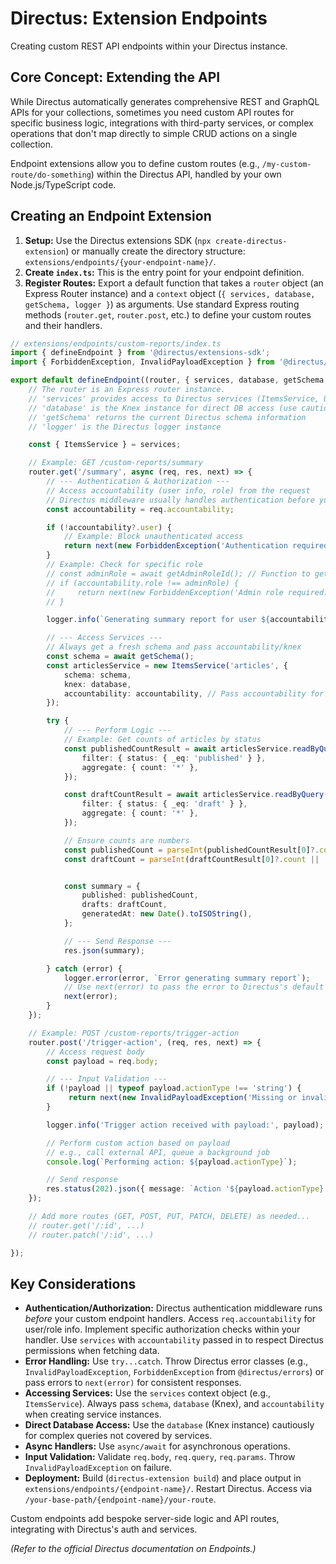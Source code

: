 # Directus: Extension Endpoints

Creating custom REST API endpoints within your Directus instance.

## Core Concept: Extending the API

While Directus automatically generates comprehensive REST and GraphQL APIs for your collections, sometimes you need custom API routes for specific business logic, integrations with third-party services, or complex operations that don't map directly to simple CRUD actions on a single collection.

Endpoint extensions allow you to define custom routes (e.g., `/my-custom-route/do-something`) within the Directus API, handled by your own Node.js/TypeScript code.

## Creating an Endpoint Extension

1.  **Setup:** Use the Directus extensions SDK (`npx create-directus-extension`) or manually create the directory structure: `extensions/endpoints/{your-endpoint-name}/`.
2.  **Create `index.ts`:** This is the entry point for your endpoint definition.
3.  **Register Routes:** Export a default function that takes a `router` object (an Express Router instance) and a `context` object (`{ services, database, getSchema, logger }`) as arguments. Use standard Express routing methods (`router.get`, `router.post`, etc.) to define your custom routes and their handlers.

```typescript
// extensions/endpoints/custom-reports/index.ts
import { defineEndpoint } from '@directus/extensions-sdk';
import { ForbiddenException, InvalidPayloadException } from '@directus/errors'; // Import relevant error classes

export default defineEndpoint((router, { services, database, getSchema, logger }) => {
    // The router is an Express router instance.
    // 'services' provides access to Directus services (ItemsService, UsersService, etc.)
    // 'database' is the Knex instance for direct DB access (use cautiously)
    // 'getSchema' returns the current Directus schema information
    // 'logger' is the Directus logger instance

    const { ItemsService } = services;

    // Example: GET /custom-reports/summary
    router.get('/summary', async (req, res, next) => {
        // --- Authentication & Authorization ---
        // Access accountability (user info, role) from the request
        // Directus middleware usually handles authentication before your endpoint runs
        const accountability = req.accountability;

        if (!accountability?.user) {
            // Example: Block unauthenticated access
            return next(new ForbiddenException('Authentication required for this report.'));
        }
        // Example: Check for specific role
        // const adminRole = await getAdminRoleId(); // Function to get admin role UUID
        // if (accountability.role !== adminRole) {
        //     return next(new ForbiddenException('Admin role required.'));
        // }

        logger.info(`Generating summary report for user ${accountability.user}`);

        // --- Access Services ---
        // Always get a fresh schema and pass accountability/knex
        const schema = await getSchema();
        const articlesService = new ItemsService('articles', {
            schema: schema,
            knex: database,
            accountability: accountability, // Pass accountability for permission checks
        });

        try {
            // --- Perform Logic ---
            // Example: Get counts of articles by status
            const publishedCountResult = await articlesService.readByQuery({
                filter: { status: { _eq: 'published' } },
                aggregate: { count: '*' },
            });

            const draftCountResult = await articlesService.readByQuery({
                filter: { status: { _eq: 'draft' } },
                aggregate: { count: '*' },
            });

            // Ensure counts are numbers
            const publishedCount = parseInt(publishedCountResult[0]?.count || '0', 10);
            const draftCount = parseInt(draftCountResult[0]?.count || '0', 10);


            const summary = {
                published: publishedCount,
                drafts: draftCount,
                generatedAt: new Date().toISOString(),
            };

            // --- Send Response ---
            res.json(summary);

        } catch (error) {
            logger.error(error, `Error generating summary report`);
            // Use next(error) to pass the error to Directus's default error handler
            next(error);
        }
    });

    // Example: POST /custom-reports/trigger-action
    router.post('/trigger-action', (req, res, next) => {
        // Access request body
        const payload = req.body;

        // --- Input Validation ---
        if (!payload || typeof payload.actionType !== 'string') {
             return next(new InvalidPayloadException('Missing or invalid actionType in request body'));
        }

        logger.info('Trigger action received with payload:', payload);

        // Perform custom action based on payload
        // e.g., call external API, queue a background job
        console.log(`Performing action: ${payload.actionType}`);

        // Send response
        res.status(202).json({ message: `Action '${payload.actionType}' triggered successfully.` });
    });

    // Add more routes (GET, POST, PUT, PATCH, DELETE) as needed...
    // router.get('/:id', ...)
    // router.patch('/:id', ...)

});
```

## Key Considerations

*   **Authentication/Authorization:** Directus authentication middleware runs *before* your custom endpoint handlers. Access `req.accountability` for user/role info. Implement specific authorization checks within your handler. Use `services` with `accountability` passed in to respect Directus permissions when fetching data.
*   **Error Handling:** Use `try...catch`. Throw Directus error classes (e.g., `InvalidPayloadException`, `ForbiddenException` from `@directus/errors`) or pass errors to `next(error)` for consistent responses.
*   **Accessing Services:** Use the `services` context object (e.g., `ItemsService`). Always pass `schema`, `database` (Knex), and `accountability` when creating service instances.
*   **Direct Database Access:** Use the `database` (Knex instance) cautiously for complex queries not covered by services.
*   **Async Handlers:** Use `async/await` for asynchronous operations.
*   **Input Validation:** Validate `req.body`, `req.query`, `req.params`. Throw `InvalidPayloadException` on failure.
*   **Deployment:** Build (`directus-extension build`) and place output in `extensions/endpoints/{endpoint-name}/`. Restart Directus. Access via `/your-base-path/{endpoint-name}/your-route`.

Custom endpoints add bespoke server-side logic and API routes, integrating with Directus's auth and services.

*(Refer to the official Directus documentation on Endpoints.)*